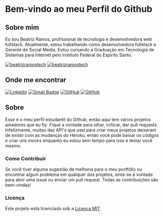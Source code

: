 # Bem-vindo ao meu Perfil do Github

## Sobre mim

Eu sou Beatriz Ramos, profissional de tecnologia e desenvolvedora web fullstack.
Atualmente, estou trabalhando como desenvolvedora fullstack e Gerente de Social Media.
Estou cursando a Graduação em Tecnologia de Sistemas para Internet pelo Instituto Federal do Espírito Santo.

[![beatrizramostech](https://github-readme-stats.vercel.app/api?username=ledollabea&show_icons=true&theme=onedark)](https://github.com/anuraghazra/github-readme-stats)
[![beatrizramostech](https://github-readme-stats.vercel.app/api/top-langs/?username=ledollabea&hide=html&layout=compact&theme=onedark)](https://github.com/anuraghazra/github-readme-stats)

## Onde me encontrar

[![Linkedin](https://img.shields.io/badge/-Beatriz-blue?style=flat-square&logo=Linkedin&logoColor=white&link=)](https://www.linkedin.com/in/beatrizramostech/)
[![Gmail Badge](https://img.shields.io/badge/-beatrizramosdesenvolvedora@gmail.com-006bed?style=flat-square&logo=Gmail&logoColor=white&link=mailto:beatrizramosdesenvolvedora@gmail.com)](mailto:beatrizramosdesenvolvedora@gmail.com)
[![GitHub](https://img.shields.io/github/followers/ledollabea?label=follow&style=social)](https://github.com/ledollabea)
[![GitHub](https://img.shields.io/github/followers/beatrizramostech?label=follow&style=social)](https://github.com/beatrizramostech)

## Sobre

Esse é o meu perfil estudantil do Github, então aqui tem vários projetos amadores que eu fiz. Fique a vontade para olhar, criticar, dar pull requests. Infelizmente, muitas das API's que usei para criar meus projetos deixaram de existir com as mudanças do Heroku, então você pode baixar os códigos e criar uns mocks enquanto eu estou sem tempo para isso e testar você mesmo.

### Como Contribuir

Se você tiver alguma sugestão de melhoria para o meu portfólio ou encontrar algum problema em qualquer dos projetos, sinta-se à vontade para abrir uma issue ou enviar um pull request. Todas as contribuições são bem-vindas!

### Licença

Este projeto está licenciado sob a [Licença MIT](LICENSE).
